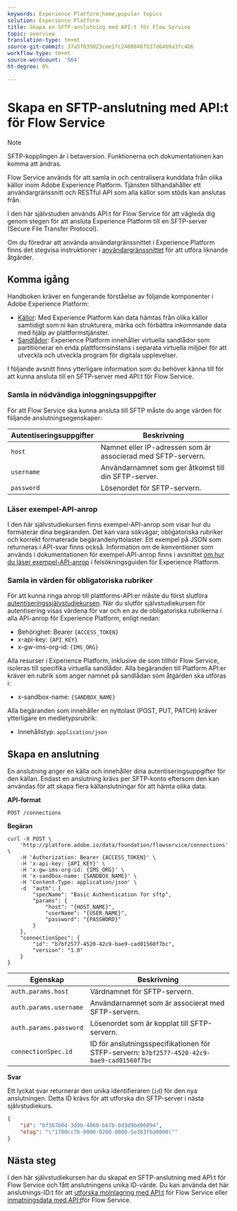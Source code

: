 ```yaml
---
keywords: Experience Platform;home;popular topics
solution: Experience Platform
title: Skapa en SFTP-anslutning med API:t för Flow Service
topic: overview
translation-type: tm+mt
source-git-commit: 37a5f035023cee1fc2408846fb37d64b9a3fc4b6
workflow-type: tm+mt
source-wordcount: '564'
ht-degree: 0%

---
```



# Skapa en SFTP-anslutning med API:t för Flow Service

>[!NOTE]
>SFTP-kopplingen är i betaversion. Funktionerna och dokumentationen kan komma att ändras.

Flow Service används för att samla in och centralisera kunddata från olika källor inom Adobe Experience Platform. Tjänsten tillhandahåller ett användargränssnitt och RESTful API som alla källor som stöds kan anslutas från.

I den här självstudien används API:t för Flow Service för att vägleda dig genom stegen för att ansluta Experience Platform till en SFTP-server (Secure File Transfer Protocol).

Om du föredrar att använda användargränssnittet i Experience Platform finns det stegvisa instruktioner i [användargränssnittet](../../../ui/create/cloud-storage/ftp-sftp.md) för att utföra liknande åtgärder.

## Komma igång

Handboken kräver en fungerande förståelse av följande komponenter i Adobe Experience Platform:

* [Källor](../../../../home.md): Med Experience Platform kan data hämtas från olika källor samtidigt som ni kan strukturera, märka och förbättra inkommande data med hjälp av plattformstjänster.
* [Sandlådor](../../../../../sandboxes/home.md): Experience Platform innehåller virtuella sandlådor som partitionerar en enda plattformsinstans i separata virtuella miljöer för att utveckla och utveckla program för digitala upplevelser.

I följande avsnitt finns ytterligare information som du behöver känna till för att kunna ansluta till en SFTP-server med API:t för Flow Service.

### Samla in nödvändiga inloggningsuppgifter

För att Flow Service ska kunna ansluta till SFTP måste du ange värden för följande anslutningsegenskaper:

| Autentiseringsuppgifter | Beskrivning |
| ---------- | ----------- |
| `host` | Namnet eller IP-adressen som är associerad med SFTP-servern. |
| `username` | Användarnamnet som ger åtkomst till din SFTP-server. |
| `password` | Lösenordet för SFTP-servern. |

### Läser exempel-API-anrop

I den här självstudiekursen finns exempel-API-anrop som visar hur du formaterar dina begäranden. Det kan vara sökvägar, obligatoriska rubriker och korrekt formaterade begärandenyttolaster. Ett exempel på JSON som returneras i API-svar finns också. Information om de konventioner som används i dokumentationen för exempel-API-anrop finns i avsnittet [om hur du läser exempel-API-anrop](../../../../../landing/troubleshooting.md#how-do-i-format-an-api-request) i felsökningsguiden för Experience Platform.

### Samla in värden för obligatoriska rubriker

För att kunna ringa anrop till plattforms-API:er måste du först slutföra [autentiseringssjälvstudiekursen](../../../../../tutorials/authentication.md). När du slutför självstudiekursen för autentisering visas värdena för var och en av de obligatoriska rubrikerna i alla API-anrop för Experience Platform, enligt nedan:

* Behörighet: Bearer `{ACCESS_TOKEN}`
* x-api-key: `{API_KEY}`
* x-gw-ims-org-id: `{IMS_ORG}`

Alla resurser i Experience Platform, inklusive de som tillhör Flow Service, isoleras till specifika virtuella sandlådor. Alla begäranden till Platform API:er kräver en rubrik som anger namnet på sandlådan som åtgärden ska utföras i:

* x-sandbox-name: `{SANDBOX_NAME}`

Alla begäranden som innehåller en nyttolast (POST, PUT, PATCH) kräver ytterligare en medietypsrubrik:

* Innehållstyp: `application/json`

## Skapa en anslutning

En anslutning anger en källa och innehåller dina autentiseringsuppgifter för den källan. Endast en anslutning krävs per SFTP-konto eftersom den kan användas för att skapa flera källanslutningar för att hämta olika data.

**API-format**

```http
POST /connections
```

**Begäran**

```shell
curl -X POST \
    'http://platform.adobe.io/data/foundation/flowservice/connections' \
    -H 'Authorization: Bearer {ACCESS_TOKEN}' \
    -H 'x-api-key: {API_KEY}' \
    -H 'x-gw-ims-org-id: {IMS_ORG}' \
    -H 'x-sandbox-name: {SANDBOX_NAME}' \
    -H 'Content-Type: application/json' \
    -d  "auth": {
        "specName": "Basic Authentication for sftp",
        "params": {
            "host": "{HOST_NAME}",
            "userName": "{USER_NAME}",
            "password": "{PASSWORD}"
        }
    },
    "connectionSpec": {
        "id": "b7bf2577-4520-42c9-bae9-cad01560f7bc",
        "version": "1.0"
    }
}
```

| Egenskap | Beskrivning |
| -------- | ----------- |
| `auth.params.host` | Värdnamnet för SFTP-servern. |
| `auth.params.username` | Användarnamnet som är associerat med SFTP-servern. |
| `auth.params.password` | Lösenordet som är kopplat till SFTP-servern. |
| `connectionSpec.id` | ID för anslutningsspecifikationen för STFP-servern: `b7bf2577-4520-42c9-bae9-cad01560f7bc` |

**Svar**

Ett lyckat svar returnerar den unika identifieraren (`id`) för den nya anslutningen. Detta ID krävs för att utforska din SFTP-server i nästa självstudiekurs.

```json
{
    "id": "bf367b0d-3d9b-4060-b67b-0d3d9bd06094",
    "etag": "\"1700cc7b-0000-0200-0000-5e3b3fba0000\""
}
```

## Nästa steg

I den här självstudiekursen har du skapat en SFTP-anslutning med API:t för Flow Service och fått anslutningens unika ID-värde. Du kan använda det här anslutnings-ID:t för att [utforska molnlagring med API:t](../../explore/cloud-storage.md) för Flow Service eller [inmatningsdata med API:t](../../cloud-storage-parquet.md)för Flow Service.
